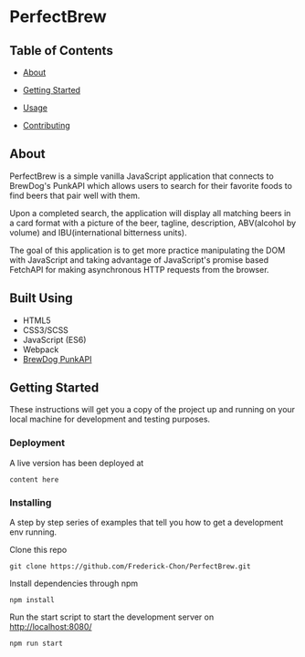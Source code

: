 
#  PerfectBrew

##  Table of Contents

+ [About](#about)

+ [Getting Started](#getting_started)

+ [Usage](#usage)

+ [Contributing](../CONTRIBUTING.md)

##  About <a name = "about"></a>

PerfectBrew is a simple vanilla JavaScript application that connects to BrewDog's PunkAPI which allows users to search for their favorite foods to find beers that pair well with them. 

Upon a completed search, the application will display all matching beers in a card format with a picture of the beer, tagline, description, ABV(alcohol by volume) and IBU(international bitterness units). 

The goal of this application is to get more practice manipulating the DOM with JavaScript and taking advantage of JavaScript's promise based FetchAPI for making asynchronous HTTP requests from the browser. 

## Built Using  
  * HTML5
  * CSS3/SCSS
  * JavaScript (ES6)
  * Webpack
  * [BrewDog PunkAPI](https://punkapi.com/)

##  Getting Started <a name = "getting_started"></a>

These instructions will get you a copy of the project up and running on your local machine for development and testing purposes.

###   Deployment

A live version has been deployed at 

```
content here
```

 
###  Installing

A step by step series of examples that tell you how to get a development env running.

Clone this repo 
```
git clone https://github.com/Frederick-Chon/PerfectBrew.git
```

Install dependencies through npm  
```
npm install 
```

Run the start script to start the development server on [http://localhost:8080/](http://localhost:8080/)

```
npm run start
```
